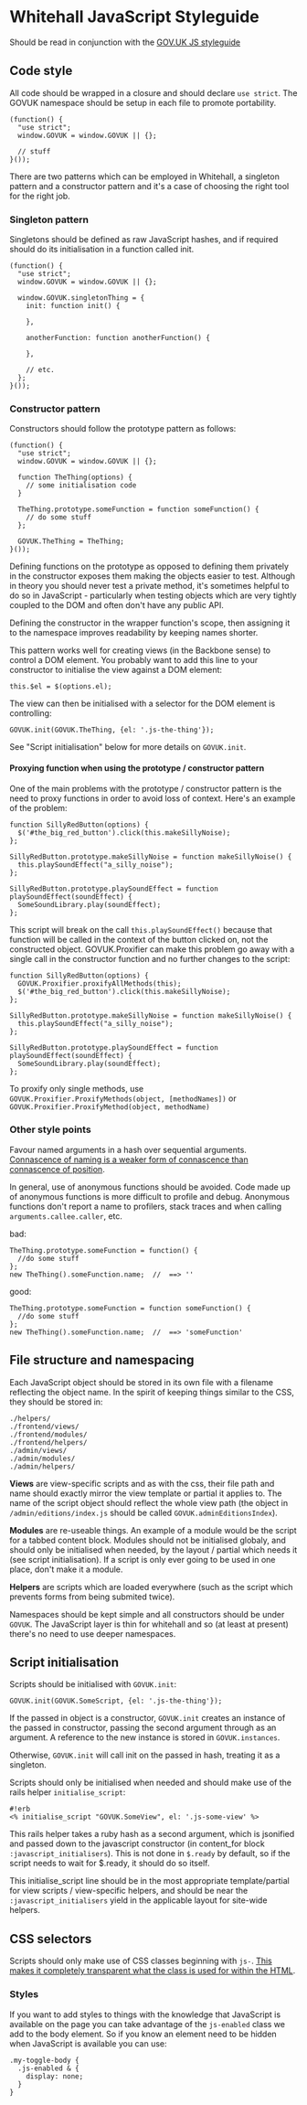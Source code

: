 # Whitehall JavaScript Styleguide

Should be read in conjunction with the [GOV.UK JS styleguide](https://github.com/alphagov/styleguides/blob/master/js.md)

## Code style

All code should be wrapped in a closure and should declare `use strict`.  The GOVUK namespace should be setup in each file to promote portability.

    (function() {
      "use strict";
      window.GOVUK = window.GOVUK || {};

      // stuff
    }());


There are two patterns which can be employed in Whitehall, a singleton pattern and a constructor pattern and it's a case of choosing the right tool for the right job.

### Singleton pattern

Singletons should be defined as raw JavaScript hashes, and if required should do its initialisation in a function called init.

    (function() {
      "use strict";
      window.GOVUK = window.GOVUK || {};

      window.GOVUK.singletonThing = {
        init: function init() {

        },

        anotherFunction: function anotherFunction() {

        },

        // etc.
      };
    }());

### Constructor pattern

Constructors should follow the prototype pattern as follows:

    (function() {
      "use strict";
      window.GOVUK = window.GOVUK || {};

      function TheThing(options) {
        // some initialisation code
      }

      TheThing.prototype.someFunction = function someFunction() {
        // do some stuff
      };

      GOVUK.TheThing = TheThing;
    }());

Defining functions on the prototype as opposed to defining them privately in the constructor exposes them making the objects easier to test. Although in theory you should never test a private method, it's sometimes helpful to do so in JavaScript - particularly when testing objects which are very tightly coupled to the DOM and often don't have any public API.

Defining the constructor in the wrapper function's scope, then assigning it to the namespace improves readability by keeping names shorter.

This pattern works well for creating views (in the Backbone sense) to control a DOM element. You probably want to add this line to your constructor to initialise the view against a DOM element:

    this.$el = $(options.el);

The view can then be initialised with a selector for the DOM element is controlling:

    GOVUK.init(GOVUK.TheThing, {el: '.js-the-thing'});

See "Script initialisation" below for more details on `GOVUK.init`.

#### Proxying function when using the prototype / constructor pattern

One of the main problems with the prototype / constructor pattern is the need to proxy functions in order to avoid loss of context. Here's an example of the problem:

    function SillyRedButton(options) {
      $('#the_big_red_button').click(this.makeSillyNoise);
    };

    SillyRedButton.prototype.makeSillyNoise = function makeSillyNoise() {
      this.playSoundEffect("a_silly_noise");
    };

    SillyRedButton.prototype.playSoundEffect = function playSoundEffect(soundEffect) {
      SomeSoundLibrary.play(soundEffect);
    };

This script will break on the call `this.playSoundEffect()` because that function will be called in the context of the button clicked on, not the constructed object. GOVUK.Proxifier can make this problem go away with a single call in the constructor function and no further changes to the script:

    function SillyRedButton(options) {
      GOVUK.Proxifier.proxifyAllMethods(this);
      $('#the_big_red_button').click(this.makeSillyNoise);
    };

    SillyRedButton.prototype.makeSillyNoise = function makeSillyNoise() {
      this.playSoundEffect("a_silly_noise");
    };

    SillyRedButton.prototype.playSoundEffect = function playSoundEffect(soundEffect) {
      SomeSoundLibrary.play(soundEffect);
    };

To proxify only single methods, use `GOVUK.Proxifier.ProxifyMethods(object, [methodNames])` or `GOVUK.Proxifier.ProxifyMethod(object, methodName)`

### Other style points

Favour named arguments in a hash over sequential arguments. [Connascence of naming is a weaker form of connascence than connascence of position][5].

In general, use of anonymous functions should be avoided. Code made up of anonymous functions is more difficult to profile and debug.  Anonymous functions don't report a name to profilers, stack traces and when calling `arguments.callee.caller`, etc.

bad:

    TheThing.prototype.someFunction = function() {
      //do some stuff
    };
    new TheThing().someFunction.name;  //  ==> ''

good:

    TheThing.prototype.someFunction = function someFunction() {
      //do some stuff
    };
    new TheThing().someFunction.name;  //  ==> 'someFunction'

## File structure and namespacing

Each JavaScript object should be stored in its own file with a filename reflecting the object name. In the spirit of keeping things similar to the CSS, they should be stored in:

    ./helpers/
    ./frontend/views/
    ./frontend/modules/
    ./frontend/helpers/
    ./admin/views/
    ./admin/modules/
    ./admin/helpers/

__Views__ are view-specific scripts and as with the css, their file path and name should exactly mirror the view template or partial it applies to. The name of the script object should reflect the whole view path (the object in `/admin/editions/index.js` should be called `GOVUK.adminEditionsIndex`).

__Modules__ are re-useable things. An example of a module would be the script for a tabbed content block. Modules should not be initialised globaly, and should only be initialised when needed, by the layout / partial which needs it (see script initialisation). If a script is only ever going to be used in one place, don't make it a module.

__Helpers__ are scripts which are loaded everywhere (such as the script which prevents forms from being submited twice).

Namespaces should be kept simple and all constructors should be under `GOVUK`. The JavaScript layer is thin for whitehall and so (at least at present) there's no need to use deeper namespaces.

## Script initialisation

Scripts should be initialised with `GOVUK.init`:

    GOVUK.init(GOVUK.SomeScript, {el: '.js-the-thing'});

If the passed in object is a constructor, `GOVUK.init` creates an instance of the passed in constructor, passing the second argument through as an argument. A reference to the new instance is stored in `GOVUK.instances`.

Otherwise, `GOVUK.init` will call init on the passed in hash, treating it as a singleton.

Scripts should only be initialised when needed and should make use of the rails helper `initialise_script`:

    #!erb
    <% initialise_script "GOVUK.SomeView", el: '.js-some-view' %>

This rails helper takes a ruby hash as a second argument, which is jsonified and passed down to the javascript constructor (in content\_for block `:javascript_initialisers`). This is not done in `$.ready` by default, so if the script needs to wait for $.ready, it should do so itself.

This initialise\_script line should be in the most appropriate template/partial for view scripts / view-specific helpers, and should be near the `:javascript_initialisers` yield in the applicable layout for site-wide helpers.

## CSS selectors

Scripts should only make use of CSS classes beginning with `js-`. [This makes it completely transparent what the class is used for within the HTML][4].

### Styles

If you want to add styles to things with the knowledge that JavaScript is available on the page you can take advantage of the `js-enabled` class we add to the body element. So if you know an element need to be hidden when JavaScript is available you can use:

    .my-toggle-body {
      .js-enabled & {
        display: none;
      }
    }

[1]: https://github.com/alphagov/govuk_frontend_toolkit#conditionals
[2]: https://github.com/alphagov/static
[3]: https://github.com/alphagov/govuk_frontend_toolkit
[4]: https://github.com/alphagov/styleguides/blob/master/js.md#use-a-js--prefix-for-js-only-html-classes
[5]: http://en.wikipedia.org/wiki/Connascence_%28computer_programming%29#Types_of_connascence
